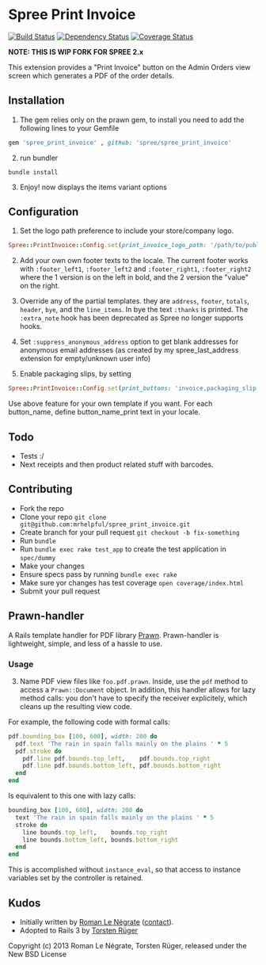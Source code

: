 # Spree Print Invoice

[![Build Status](https://secure.travis-ci.org/futhr/spree_print_invoice.png?branch=master)](http://travis-ci.org/futhr/spree_print_invoice)
[![Dependency Status](https://gemnasium.com/futhr/spree_print_invoice.png)](https://gemnasium.com/futhr/spree_print_invoice)
[![Coverage Status](https://coveralls.io/repos/futhr/spree_print_invoice/badge.png?branch=master)](https://coveralls.io/r/futhr/spree_print_invoice)

**NOTE: THIS IS WIP FORK FOR SPREE 2.x**

This extension provides a "Print Invoice" button on the Admin Orders view screen which generates a PDF of the order details.

## Installation

1. The gem relies only on the prawn gem, to install you need to add the following lines to your Gemfile
```ruby
gem 'spree_print_invoice' , github: 'spree/spree_print_invoice'
```

2. run bundler
```
bundle install
```

3. Enjoy! now displays the items variant options

## Configuration

1. Set the logo path preference to include your store/company logo.
```ruby
Spree::PrintInvoice::Config.set(print_invoice_logo_path: '/path/to/public/images/company-logo.png')
```

2. Add your own own footer texts to the locale. The current footer works with `:footer_left1`, `:footer_left2` and `:footer_right1`, `:footer_right2` where the 1 version is on the left in bold, and the 2 version the "value" on the right.

3. Override any of the partial templates. they are `address`, `footer`, `totals`, `header`, `bye`, and the `line_items`. In bye the text `:thanks` is printed.  The `:extra_note` hook has been deprecated as Spree no longer supports hooks.

4. Set `:suppress_anonymous_address` option to get blank addresses for anonymous email addresses (as created by my spree_last_address extension for empty/unknown user info)

5. Enable packaging slips, by setting
```ruby
Spree::PrintInvoice::Config.set(print_buttons: 'invoice,packaging_slip') # comma separated list
```

Use above feature for your own template if you want. For each button_name, define button_name_print text in your locale.

## Todo

* Tests :/
* Next receipts and then product related stuff with barcodes.

## Contributing

* Fork the repo
* Clone your repo `git clone git@github.com:mrhelpful/spree_print_invoice.git`
* Create branch for your pull request `git checkout -b fix-something`
* Run `bundle`
* Run `bundle exec rake test_app` to create the test application in `spec/dummy`
* Make your changes
* Ensure specs pass by running `bundle exec rake`
* Make sure yor changes has test coverage `open coverage/index.html`
* Submit your pull request

## Prawn-handler

A Rails template handler for PDF library [Prawn](http://prawn.majesticseacreature.com/). Prawn-handler is lightweight, simple, and less of a hassle to use.

### Usage

3. Name PDF view files like `foo.pdf.prawn`. Inside, use the `pdf` method to access a `Prawn::Document` object. In addition, this handler allows for lazy method calls: you don't have to specify the receiver explicitely, which cleans up the resulting view code.

For example, the following code with formal calls:
```ruby
pdf.bounding_box [100, 600], width: 200 do
  pdf.text 'The rain in spain falls mainly on the plains ' * 5
  pdf.stroke do
    pdf.line pdf.bounds.top_left,    pdf.bounds.top_right
    pdf.line pdf.bounds.bottom_left, pdf.bounds.bottom_right
  end
end
```

Is equivalent to this one with lazy calls:
```ruby
bounding_box [100, 600], width: 200 do
  text 'The rain in spain falls mainly on the plains ' * 5
  stroke do
    line bounds.top_left,    bounds.top_right
    line bounds.bottom_left, bounds.bottom_right
  end
end
```

This is accomplished without `instance_eval`, so that access to instance variables set by the controller is retained.

## Kudos

* Initially written by [Roman Le Négrate](http://roman.flucti.com) ([contact](mailto:roman.lenegrate@gmail.com)).
* Adopted to Rails 3 by [Torsten Rüger](http://github.com/dancinglightning)

Copyright (c) 2013 Roman Le Négrate, Torsten Rüger, released under the New BSD License
